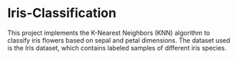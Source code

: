 # Iris-Classification
This project implements the K-Nearest Neighbors (KNN) algorithm to classify iris flowers based on sepal and petal dimensions. The dataset used is the Iris dataset, which contains labeled samples of different iris species.
